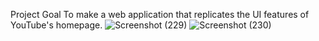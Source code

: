 Project Goal
To make a web application that replicates the UI features of YouTube's homepage.
![Screenshot (229)](https://user-images.githubusercontent.com/69866931/112293004-a7612f00-8cb7-11eb-99ff-ca4ddf566be9.png)
![Screenshot (230)](https://user-images.githubusercontent.com/69866931/112293044-b21bc400-8cb7-11eb-9380-6de6bb7e949a.png)

